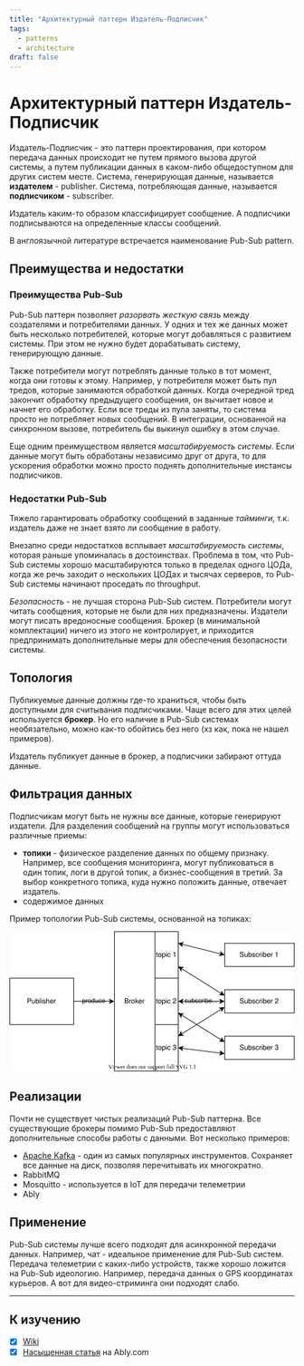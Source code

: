 ```yaml
---
title: "Архитектурный паттерн Издатель-Подписчик"
tags: 
  - patterns
  - architecture
draft: false
---
```


# Архитектурный паттерн Издатель-Подписчик

Издатель-Подписчик - это паттерн проектирования, при котором передача данных происходит не путем прямого вызова другой системы, а путем публикации данных в каком-либо общедоступном для других систем месте.
Система, генерирующая данные, называется **издателем** - publisher.
Система, потребляющая данные, называется **подписчиком** - subscriber.

Издатель каким-то образом классифицирует сообщение. 
А подписчики подписываются на определенные классы сообщений.

В англоязычной литературе встречается наименование Pub-Sub pattern.

## Преимущества и недостатки
### Преимущества Pub-Sub
Pub-Sub паттерн позволяет _разорвать жесткую связь_ между создателями и потребителями данных. 
У одних и тех же данных может быть несколько потребителей, которые могут добавляться с развитием системы.
При этом не нужно будет дорабатывать систему, генерирующую данные.

Также потребители могут потреблять данные только в тот момент, когда они готовы к этому. 
Например, у потребителя может быть пул тредов, которые занимаются обработкой данных.
Когда очередной тред закончит обработку предыдущего сообщения, он вычитает новое и начнет его обработку.
Если все треды из пула заняты, то система просто не потребляет новых сообщений.
В интеграции, основанной на синхронном вызове, потребитель бы выкинул ошибку в этом случае.

Еще одним преимуществом является _масштабируемость системы_.
Если данные могут быть обработаны независимо друг от друга, то для ускорения обработки можно просто поднять дополнительные инстансы подписчиков.

### Недостатки Pub-Sub
Тяжело гарантировать обработку сообщений в заданные _тайминги_, т.к. издатель даже не знает взято ли сообщение в работу.

Внезапно среди недостатков всплывает _масштабируемость системы_, которая раньше упоминалась в достоинствах.
Проблема в том, что Pub-Sub системы хорошо масштабируются только в пределах одного ЦОДа, когда же речь заходит о нескольких ЦОДах и тысячах серверов, то Pub-Sub системы начинают проседать по throughput.

_Безопасность_ - не лучшая сторона Pub-Sub систем. 
Потребители могут читать сообщения, которые не были для них предназначены.
Издатели могут писать вредоносные сообщения.
Брокер (в минимальной комплектации) ничего из этого не контролирует, и приходится предпринимать дополнительные меры для обеспечения безопасности системы.



## Топология
Публикуемые данные должны где-то храниться, чтобы быть доступными для считывания подписчиками.
Чаще всего для этих целей используется **брокер**.
Но его наличие в Pub-Sub системах необязательно, можно как-то обойтись без него (хз как, пока не нашел примеров).

Издатель публикует данные в брокер, а подписчики забирают оттуда данные.


## Фильтрация данных
Подписчикам могут быть не нужны все данные, которые генерируют издатели.
Для разделения сообщений на группы могут использоваться различные приемы:
- **топики** - физическое разделение данных по общему признаку. Например, все сообщения мониторинга, могут публиковаться в один топик, логи в другой топик, а бизнес-сообщения в третий. За выбор конкретного топика, куда нужно положить данные, отвечает издатель.
- содержимое данных

Пример топологии Pub-Sub системы, основанной на топиках:

![pub-sub](../../images/src/pub_sub_topics.drawio.svg)


## Реализации
Почти не существует чистых реализаций Pub-Sub паттерна. 
Все существующие брокеры помимо Pub-Sub предоставляют дополнительные способы работы с данными.
Вот несколько примеров:
- [Apache Kafka](../tools/kafka.md) - один из самых популярных инструментов. Сохраняет все данные на диск, позволяя перечитывать их многократно.
- RabbitMQ 
- Mosquitto - используется в IoT для передачи телеметрии
- Ably


## Применение
Pub-Sub системы лучше всего подходят для асинхронной передачи данных.
Например, чат - идеальное применение для Pub-Sub систем.
Передача телеметрии с каких-либо устройств, также хорошо ложится на Pub-Sub идеологию.
Например, передача данных о GPS координатах курьеров.
А вот для видео-стриминга они подходят слабо.


---
## К изучению

- [X] [Wiki](https://en.wikipedia.org/wiki/Publish%E2%80%93subscribe_pattern)
- [X] [Насыщенная статья](https://ably.com/topic/pub-sub) на Ably.com
